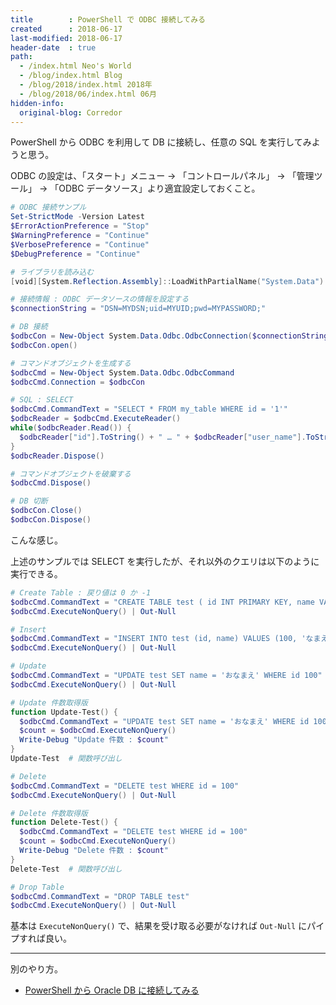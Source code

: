 ```yaml
---
title        : PowerShell で ODBC 接続してみる
created      : 2018-06-17
last-modified: 2018-06-17
header-date  : true
path:
  - /index.html Neo's World
  - /blog/index.html Blog
  - /blog/2018/index.html 2018年
  - /blog/2018/06/index.html 06月
hidden-info:
  original-blog: Corredor
---
```


PowerShell から ODBC を利用して DB に接続し、任意の SQL を実行してみようと思う。

ODBC の設定は、「スタート」メニュー → 「コントロールパネル」 → 「管理ツール」 → 「ODBC データソース」より適宜設定しておくこと。

```ps1
# ODBC 接続サンプル
Set-StrictMode -Version Latest
$ErrorActionPreference = "Stop"
$WarningPreference = "Continue"
$VerbosePreference = "Continue"
$DebugPreference = "Continue"

# ライブラリを読み込む
[void][System.Reflection.Assembly]::LoadWithPartialName("System.Data")

# 接続情報 : ODBC データソースの情報を設定する
$connectionString = "DSN=MYDSN;uid=MYUID;pwd=MYPASSWORD;"

# DB 接続
$odbcCon = New-Object System.Data.Odbc.OdbcConnection($connectionString)
$odbcCon.open()

# コマンドオブジェクトを生成する
$odbcCmd = New-Object System.Data.Odbc.OdbcCommand
$odbcCmd.Connection = $odbcCon

# SQL : SELECT
$odbcCmd.CommandText = "SELECT * FROM my_table WHERE id = '1'"
$odbcReader = $odbcCmd.ExecuteReader()
while($odbcReader.Read()) {
  $odbcReader["id"].ToString() + " … " + $odbcReader["user_name"].ToString()
}
$odbcReader.Dispose()

# コマンドオブジェクトを破棄する
$odbcCmd.Dispose()

# DB 切断
$odbcCon.Close()
$odbcCon.Dispose()
```

こんな感じ。

上述のサンプルでは SELECT を実行したが、それ以外のクエリは以下のように実行できる。

```ps1
# Create Table : 戻り値は 0 か -1
$odbcCmd.CommandText = "CREATE TABLE test ( id INT PRIMARY KEY, name VARCHAR(255) )"
$odbcCmd.ExecuteNonQuery() | Out-Null

# Insert
$odbcCmd.CommandText = "INSERT INTO test (id, name) VALUES (100, 'なまえ')"
$odbcCmd.ExecuteNonQuery() | Out-Null

# Update
$odbcCmd.CommandText = "UPDATE test SET name = 'おなまえ' WHERE id 100"
$odbcCmd.ExecuteNonQuery() | Out-Null

# Update 件数取得版
function Update-Test() {
  $odbcCmd.CommandText = "UPDATE test SET name = 'おなまえ' WHERE id 100"
  $count = $odbcCmd.ExecuteNonQuery()
  Write-Debug "Update 件数 : $count"
}
Update-Test  # 関数呼び出し

# Delete
$odbcCmd.CommandText = "DELETE test WHERE id = 100"
$odbcCmd.ExecuteNonQuery() | Out-Null

# Delete 件数取得版
function Delete-Test() {
  $odbcCmd.CommandText = "DELETE test WHERE id = 100"
  $count = $odbcCmd.ExecuteNonQuery()
  Write-Debug "Delete 件数 : $count"
}
Delete-Test  # 関数呼び出し

# Drop Table
$odbcCmd.CommandText = "DROP TABLE test"
$odbcCmd.ExecuteNonQuery() | Out-Null
```

基本は `ExecuteNonQuery()` で、結果を受け取る必要がなければ `Out-Null` にパイプすれば良い。

---

別のやり方。

- [PowerShell から Oracle DB に接続してみる](/blog/2018/06/25-01.html)
